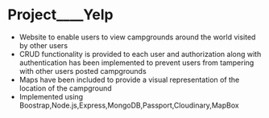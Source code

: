 # Project____Yelp


- Website to enable users to view campgrounds around the world visited by other users
- CRUD functionality is provided to each user and authorization along with authentication has been implemented to prevent users from tampering with other users posted campgrounds
- Maps have been included to provide a visual representation of the location of the campground
- Implemented using Boostrap,Node.js,Express,MongoDB,Passport,Cloudinary,MapBox
